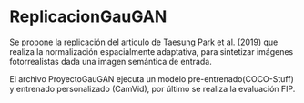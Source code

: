 # ReplicacionGauGAN
Se propone la replicación del articulo  de Taesung Park et al. (2019)  que realiza la normalización espacialmente adaptativa, para sintetizar imágenes fotorrealistas dada una imagen semántica de entrada.

El archivo ProyectoGauGAN ejecuta un modelo pre-entrenado(COCO-Stuff) y entrenado personalizado (CamVid), por último se realiza la evaluación FIP.

